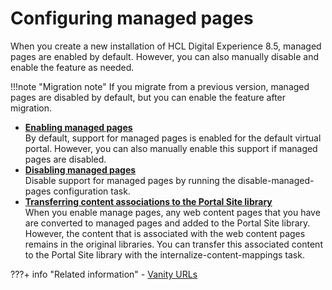 # Configuring managed pages

When you create a new installation of HCL Digital Experience 8.5, managed pages are enabled by default. However, you can also manually disable and enable the feature as needed.

!!!note "Migration note"
    If you migrate from a previous version, managed pages are disabled by default, but you can enable the feature after migration.

-   **[Enabling managed pages](wcm_config_mngpages_enable.md)**  
By default, support for managed pages is enabled for the default virtual portal. However, you can also manually enable this support if managed pages are disabled.
-   **[Disabling managed pages](wcm_config_mngpages_disable.md)**  
Disable support for managed pages by running the disable-managed-pages configuration task.
-   **[Transferring content associations to the Portal Site library](wcm_config_mngpages_transfer.md)**  
When you enable manage pages, any web content pages that you have are converted to managed pages and added to the Portal Site library. However, the content that is associated with the web content pages remains in the original libraries. You can transfer this associated content to the Portal Site library with the internalize-content-mappings task.


???+ info "Related information" 
    -   [Vanity URLs](../../../../../../wcm_delivery/vanity_url/index.md)

